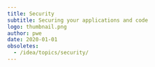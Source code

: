 ```yaml
---
title: Security
subtitle: Securing your applications and code
logo: thumbnail.png
author: pwe
date: 2020-01-01
obsoletes:
  - /idea/topics/security/
---
```

